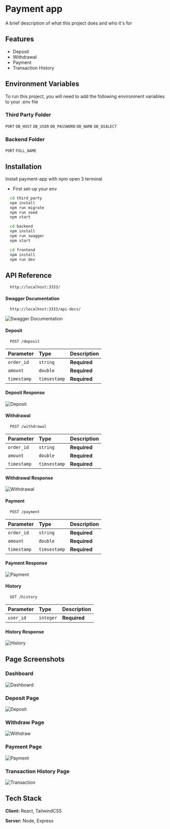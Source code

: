 
# Payment app

A brief description of what this project does and who it's for


## Features

- Deposit
- Withdrawal
- Payment
- Transaction History


## Environment Variables

To run this project, you will need to add the following environment variables to your .env file

### Third Party Folder
`PORT`
`DB_HOST`
`DB_USER`
`DB_PASSWORD`
`DB_NAME`
`DB_DIALECT`

### Backend Folder
`PORT`
`FULL_NAME`
## Installation

Install payment-app with npm open 3 terminal
- First set-up your env

```bash
  cd third_party
  npm install
  npm run migrate
  npm run seed
  npm start
```
```bash
  cd backend
  npm install
  npm run swagger
  npm start
```
```bash
  cd frontend
  npm install
  npm run dev
```
    
## API Reference
```http
  http://localhost:3333/
```

#### Swagger Documentation
```http
  http://localhost:3333/api-docs/
```

![Swagger Documentation](https://i.ibb.co.com/y582tH4/Screenshot-2024-05-20-015359.png)

#### Deposit

```http
  POST /deposit
```

| Parameter | Type     | Description                |
| :-------- | :------- | :------------------------- |
| `order_id` | `string` | **Required** |
| `amount`   | `double` | **Required** |
| `timestamp` | `timsestamp` | **Required** |

#### Deposit Response
![Deposit](https://i.ibb.co.com/3MfZxMq/Screenshot-2024-05-20-020833.png)

#### Withdrawal

```http
  POST /withdrawal
```

| Parameter | Type     | Description                       |
| :-------- | :------- | :-------------------------------- |
| `order_id` | `string` | **Required** |
| `amount`   | `double` | **Required** |
| `timestamp` | `timsestamp` | **Required** |

#### Withdrawal Response
![Withdrawal](https://i.ibb.co.com/StCfZ6P/Screenshot-2024-05-20-022258.png)

#### Payment

```http
  POST /payment
```

| Parameter | Type     | Description                       |
| :-------- | :------- | :-------------------------------- |
| `order_id` | `string` | **Required** |
| `amount`   | `double` | **Required** |
| `timestamp` | `timsestamp` | **Required** |

#### Payment Response
![Payment](https://i.ibb.co.com/4YWLxnt/Screenshot-2024-05-20-022804.png)

#### History

```http
  GET /history
```

| Parameter | Type     | Description                       |
| :-------- | :------- | :-------------------------------- |
| `user_id` | `integer` | **Required** |

#### History Response
![History](https://i.ibb.co.com/tMmTmBp/Screenshot-2024-05-20-023049.png)



## Page Screenshots

### Dashboard
![Dashboard](https://i.ibb.co.com/ZNQFwpF/Screenshot-2024-05-20-015710.png)

### Deposit Page
![Deposit](https://i.ibb.co.com/wC4QNgq/Screenshot-2024-05-20-015953.png)

### Withdraw Page
![Withdraw](https://i.ibb.co.com/3cHrtVq/Screenshot-2024-05-20-020128.png)

### Payment Page
![Payment](https://i.ibb.co.com/KNnsYLc/Screenshot-2024-05-20-020244.png)

### Transaction History Page
![Transaction](https://i.ibb.co.com/FgHNFFn/Screenshot-2024-05-20-020439.png)


## Tech Stack

**Client:** React, TailwindCSS

**Server:** Node, Express

